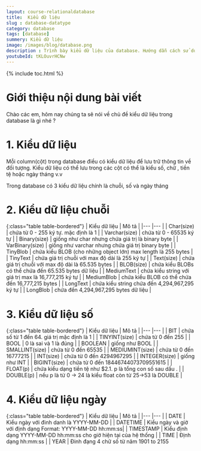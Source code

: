 ```yaml
---
layout: course-relationaldatabase
title:  Kiểu dữ liệu 
slug : database-datatype
category: database
tags: [database]
summery: Kiểu dữ liệu    
image: /images/blog/database.png
description : Trình bày kiểu dữ liệu của database. Hướng dẫn cách sử dụng kiểu dữ liệu trong database
youtubeId: tKLOuvrHCNw
---
```


{% include toc.html %}

# **Giới thiệu nội dung bài viết**

Chào các em, hôm nay chúng ta sẽ nói về chủ đề kiểu dữ liệu trong database là gì nhé ?

# **1. Kiểu dữ liệu**

Mỗi column(cột) trong database điều có kiểu dữ liệu để lưu trữ thông tin về đối tượng. Kiểu dữ liệu có thể lưu trong các cột có thể là kiểu số, chữ , tiền tệ hoặc ngày tháng v.v

Trong database có 3 kiểu dữ liệu chính là chuỗi, số và ngày tháng

# **2. Kiểu dữ liệu chuỗi**

{:class="table table-bordered"}
|  Kiểu dữ liệu  					|  Mô tả											    	|
|---								|---														|
|	Char(size)						| chứa từ 0 - 255 ký tự. mặc định là 1						|
|	Varchar(size)					| chứa từ 0 - 65535 ký tự									|
|	Binary(size)					| giống như char nhưng chứa giá trị là binary byte			|
|	VarBinary(size)					| giống như varchar nhưng chứa giá trị binary byte			|
|	TinyBlob						| chứa kiểu BLOB (cho những object lớn) max length là 255 bytes |
|	TinyText						| chứa giá trị chuỗi với max độ dài là 255 ký tự			|
|	Text(size)						| chứa giá trị chuỗi với max độ dài là 65.535 bytes			|
|	BLOB(size)						| chứa kiểu BLOBs có thể chứa đến 65.535 bytes dữ liệu		|
|	MediumText						| chứa kiểu string với giá trị max là 16,777,215 ký tự		|
|	MediumBlob						| chứa kiểu BLOB có thể chứa đến 16,777,215 bytes 			|
|	LongText						| chứa kiểu string chứa đến 4,294,967,295 ký tự				|
|	LongBlob						| chứa đến 4,294,967,295 bytes dữ liệu						|

# **3. Kiểu dữ liệu số**

{:class="table table-bordered"}
|  Kiểu dữ liệu  					|  Mô tả											    	|
|---								|---														|
|	BIT								| chứa số từ 1 đến 64. giá trị mặc định là 1				|
|	TINYINT(size)					| chứa từ 0 đến 255											|
|	BOOL							| 0 là sai và 1 là đúng										|
|	BOOLEAN							| giống như BOOL 											|
|	SMALLINT(size)					| chứa từ 0 đến 65535										|
|	MEDIUMINT(size)					| chứa từ 0 đến 16777215									|
|	INT(size)						| chứa từ 0 đến 4294967295									|
|	INTEGER(size)					| giống như INT 											|
|	BIGINT(size)					| chứa từ 0 đến 18446744073709551615						|
|	FLOAT(p)						| chứa kiểu dạng tiền tệ như $2.1. p là tổng con số sau dấu . |
|	DOUBLE(p)						| nếu p là từ 0 -> 24 là kiểu float còn từ 25->53 là DOUBLE | 

# **4. Kiểu dữ liệu ngày**

{:class="table table-bordered"}
|  Kiểu dữ liệu  					|  Mô tả											    	|
|---								|---														|
|	DATE							| Kiểu ngày với đinh danh là YYYY-MM-DD						|
|	DATETIME						| Kiểu ngày và giờ với định dạng Format: YYYY-MM-DD hh:mm:ss|
|	TIMESTAMP 						| Kiểu định dạng YYYY-MM-DD hh:mm:ss cho giờ hiện tại của hệ thống |
|	TIME 							| Định dạng  hh:mm:ss										|
|	YEAR							| Đinh đạng 4 chữ số từ năm 1901 to 2155






